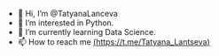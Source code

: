 - 👋 Hi, I’m @TatyanaLanceva
- 👀 I’m interested in Python.
- 🌱 I’m currently learning Data Science.
- 📫 How to reach me [(https://t.me/Tatyana_Lantseva)](https://t.me/Tatyana_Lantseva)

<!---
TatyanaLanceva/TatyanaLanceva is a ✨ special ✨ repository because its `README.md` (this file) appears on your GitHub profile.
You can click the Preview link to take a look at your changes.
--->

